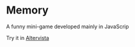 # Memory
A funny mini-game developed mainly in JavaScrip

Try it in [Altervista](https://salvoits.altervista.org/memory/memory.htm)
